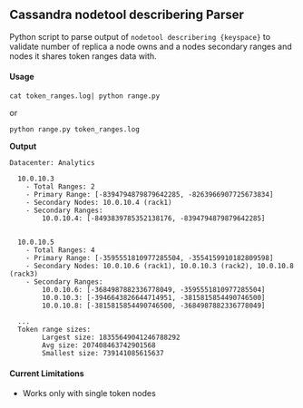 ## Cassandra nodetool describering Parser

Python script to parse output of `nodetool describering {keyspace}` to validate number of replica a node owns and a nodes secondary ranges and nodes it shares token ranges data with.

#### Usage
```
cat token_ranges.log| python range.py
```
or
```
python range.py token_ranges.log
```


**Output**

```
Datacenter: Analytics

  10.0.10.3
	- Total Ranges: 2
	- Primary Range: [-8394794879879642285, -8263966907725673834]
	- Secondary Nodes: 10.0.10.4 (rack1)
	- Secondary Ranges: 
	    10.0.10.4: [-8493839785352138176, -8394794879879642285]

  
  10.0.10.5
	- Total Ranges: 4
	- Primary Range: [-3595551810977285504, -3554159910182809598]
	- Secondary Nodes: 10.0.10.6 (rack1), 10.0.10.3 (rack2), 10.0.10.8 (rack3)
	- Secondary Ranges: 
	    10.0.10.6: [-3684987882336778049, -3595551810977285504]
	    10.0.10.3: [-3946643826644714951, -3815815854490746500]
	    10.0.10.8: [-3815815854490746500, -3684987882336778049]

  ...
  Token range sizes:
        Largest size: 18355649041246788292
        Avg size: 207408463742901568
        Smallest size: 739141085615637
```

#### Current Limitations
- Works only with single token nodes